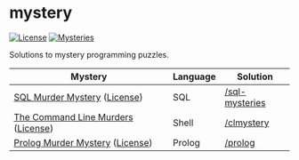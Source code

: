 # mystery

[![License](https://img.shields.io/github/license/zakwht/mystery)](./LICENSE.md)
[![Mysteries](https://img.shields.io/github/directory-file-count/zakwht/mystery?type=dir&label=mysteries)](#)

Solutions to mystery programming puzzles.

| Mystery | Language | Solution |
| --- | --- | --- |
| [SQL Murder Mystery](https://mystery.knightlab.com/) ([License](https://github.com/NUKnightLab/sql-mysteries/blob/master/LICENSE)) | SQL | [/sql-mysteries](/sql-mysteries/walkthrough.md) |
| [The Command Line Murders](https://github.com/veltman/clmystery) ([License](https://github.com/veltman/clmystery/blob/master/LICENSE.md)) | Shell | [/clmystery](/clmystery/walkthrough.md)
| [Prolog Murder Mystery](https://xmonader.github.io/prolog/2018/12/21/solving-murder-prolog.html) ([License](https://github.com/xmonader/xmonader.github.io/blob/master/LICENSE)) | Prolog | [/prolog](/prolog/walkthrough.md) |
